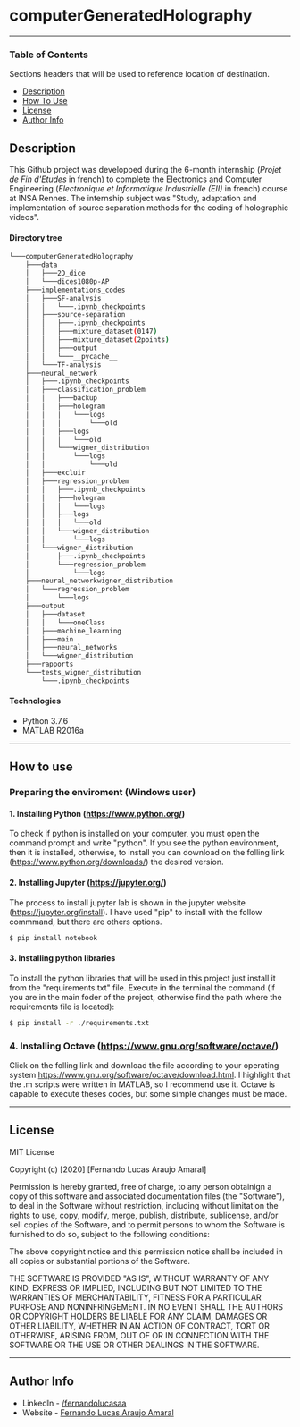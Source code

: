 # computerGeneratedHolography

---

### Table of Contents
Sections headers that will be used to reference location of destination.

- [Description](#description)
- [How To Use](#how-to-use)
- [License](#license)
- [Author Info](#author-info)

## Description
This Github project was developped during the 6-month internship (*Projet de Fin d'Etudes* in french) to complete the Electronics and Computer Engineering (*Electronique et Informatique Industrielle (EII)* in french) course at INSA Rennes. The internship subject was "Study, adaptation and implementation of source separation methods for the coding of holographic videos".

#### Directory tree

```bash
└───computerGeneratedHolography
    ├───data
    │   ├───2D_dice
    │   └───dices1080p-AP
    ├───implementations_codes
    │   ├───SF-analysis
    │   │   └───.ipynb_checkpoints
    │   ├───source-separation
    │   │   ├───.ipynb_checkpoints
    │   │   ├───mixture_dataset(0147)
    │   │   ├───mixture_dataset(2points)
    │   │   ├───output
    │   │   └───__pycache__
    │   └───TF-analysis
    ├───neural_network
    │   ├───.ipynb_checkpoints
    │   ├───classification_problem
    │   │   ├───backup
    │   │   ├───hologram
    │   │   │   └───logs
    │   │   │       └───old
    │   │   ├───logs
    │   │   │   └───old
    │   │   └───wigner_distribution
    │   │       └───logs
    │   │           └───old
    │   ├───excluir
    │   ├───regression_problem
    │   │   ├───.ipynb_checkpoints
    │   │   ├───hologram
    │   │   │   └───logs
    │   │   ├───logs
    │   │   │   └───old
    │   │   └───wigner_distribution
    │   │       └───logs
    │   └───wigner_distribution
    │       ├───.ipynb_checkpoints
    │       └───regression_problem
    │           └───logs
    ├───neural_networkwigner_distribution
    │   └───regression_problem
    │       └───logs
    ├───output
    │   ├───dataset
    │   │   └───oneClass
    │   ├───machine_learning
    │   ├───main
    │   ├───neural_networks
    │   └───wigner_distribution
    ├───rapports
    └───tests_wigner_distribution
        └───.ipynb_checkpoints
```

#### Technologies
- Python 3.7.6
- MATLAB R2016a

---

## How to use

### Preparing the enviroment (Windows user)

#### 1. Installing Python (https://www.python.org/)

To check if python is installed on your computer, you must open the command prompt and write "python". If you see the python environment, then it is installed, otherwise, to install you can download on the folling link (https://www.python.org/downloads/) the desired version.

#### 2. Installing Jupyter (https://jupyter.org/)

The process to install jupyter lab is shown in the jupyter website (https://jupyter.org/install). I have used "pip" to install with the follow commmand, but there are others options.

```bash
$ pip install notebook
```

#### 3. Installing python libraries

To install the python libraries that will be used in this project just install it from the "requirements.txt" file.
Execute in the terminal the command (if you are in the main foder of the project, otherwise find the path where the requirements file is located): 

```bash
$ pip install -r ./requirements.txt
```

### 4. Installing Octave (https://www.gnu.org/software/octave/)

Click on the folling link and download the file according to your operating system https://www.gnu.org/software/octave/download.html.
I highlight that the .m scripts were written in MATLAB, so I recommend use it. Octave is capable to execute theses codes, but some simple changes must be made.

---

## License

MIT License

Copyright (c) [2020] [Fernando Lucas Araujo Amaral]

Permission is hereby granted, free of charge, to any person obtainign a copy
of this software and associated documentation files (the "Software"), to deal
in the Software without restriction, including without limitation the rights
to use, copy, modify, merge, publish, distribute, sublicense, and/or sell
copies of the Software, and to permit persons to whom the Software is
furnished to do so, subject to the following conditions:

The above copyright notice and this permission notice shall be included in all
copies or substantial portions of the Software.

THE SOFTWARE IS PROVIDED "AS IS", WITHOUT WARRANTY OF ANY KIND, EXPRESS OR
IMPLIED, INCLUDING BUT NOT LIMITED TO THE WARRANTIES OF MERCHANTABILITY,
FITNESS FOR A PARTICULAR PURPOSE AND NONINFRINGEMENT. IN NO EVENT SHALL THE
AUTHORS OR COPYRIGHT HOLDERS BE LIABLE FOR ANY CLAIM, DAMAGES OR OTHER
LIABILITY, WHETHER IN AN ACTION OF CONTRACT, TORT OR OTHERWISE, ARISING FROM,
OUT OF OR IN CONNECTION WITH THE SOFTWARE OR THE USE OR OTHER DEALINGS IN THE
SOFTWARE.

---

## Author Info

- LinkedIn - [/fernandolucasaa](https://www.linkedin.com/in/fernandolucasaa/)
- Website - [Fernando Lucas Araujo Amaral](https://fernandolucasaa.github.io/)